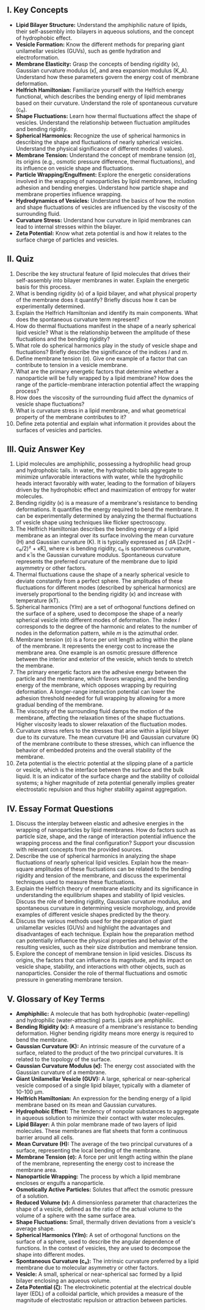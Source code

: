 ## I. Key Concepts

- **Lipid Bilayer Structure:** Understand the amphiphilic nature of lipids, their self-assembly into bilayers in aqueous solutions, and the concept of hydrophobic effect.
- **Vesicle Formation:** Know the different methods for preparing giant unilamellar vesicles (GUVs), such as gentle hydration and electroformation.
- **Membrane Elasticity:** Grasp the concepts of bending rigidity (κ), Gaussian curvature modulus (κ̄), and area expansion modulus (K_A). Understand how these parameters govern the energy cost of membrane deformation.
- **Helfrich Hamiltonian:** Familiarize yourself with the Helfrich energy functional, which describes the bending energy of lipid membranes based on their curvature. Understand the role of spontaneous curvature (c₀).
- **Shape Fluctuations:** Learn how thermal fluctuations affect the shape of vesicles. Understand the relationship between fluctuation amplitudes and bending rigidity.
- **Spherical Harmonics:** Recognize the use of spherical harmonics in describing the shape and fluctuations of nearly spherical vesicles. Understand the physical significance of different modes (l values).
- **Membrane Tension:** Understand the concept of membrane tension (σ), its origins (e.g., osmotic pressure difference, thermal fluctuations), and its influence on vesicle shape and fluctuations.
- **Particle Wrapping/Engulfment:** Explore the energetic considerations involved in the wrapping of nanoparticles by lipid membranes, including adhesion and bending energies. Understand how particle shape and membrane properties influence wrapping.
- **Hydrodynamics of Vesicles:** Understand the basics of how the motion and shape fluctuations of vesicles are influenced by the viscosity of the surrounding fluid.
- **Curvature Stress:** Understand how curvature in lipid membranes can lead to internal stresses within the bilayer.
- **Zeta Potential:** Know what zeta potential is and how it relates to the surface charge of particles and vesicles.

## II. Quiz

1. Describe the key structural feature of lipid molecules that drives their self-assembly into bilayer membranes in water. Explain the energetic basis for this process.
2. What is bending rigidity (κ) of a lipid bilayer, and what physical property of the membrane does it quantify? Briefly discuss how it can be experimentally determined.
3. Explain the Helfrich Hamiltonian and identify its main components. What does the spontaneous curvature term represent?
4. How do thermal fluctuations manifest in the shape of a nearly spherical lipid vesicle? What is the relationship between the amplitude of these fluctuations and the bending rigidity?
5. What role do spherical harmonics play in the study of vesicle shape and fluctuations? Briefly describe the significance of the indices _l_ and _m_.
6. Define membrane tension (σ). Give one example of a factor that can contribute to tension in a vesicle membrane.
7. What are the primary energetic factors that determine whether a nanoparticle will be fully wrapped by a lipid membrane? How does the range of the particle-membrane interaction potential affect the wrapping process?
8. How does the viscosity of the surrounding fluid affect the dynamics of vesicle shape fluctuations?
9. What is curvature stress in a lipid membrane, and what geometrical property of the membrane contributes to it?
10. Define zeta potential and explain what information it provides about the surfaces of vesicles and particles.

## III. Quiz Answer Key

1. Lipid molecules are amphiphilic, possessing a hydrophilic head group and hydrophobic tails. In water, the hydrophobic tails aggregate to minimize unfavorable interactions with water, while the hydrophilic heads interact favorably with water, leading to the formation of bilayers driven by the hydrophobic effect and maximization of entropy for water molecules.
2. Bending rigidity (κ) is a measure of a membrane's resistance to bending deformations. It quantifies the energy required to bend the membrane. It can be experimentally determined by analyzing the thermal fluctuations of vesicle shape using techniques like flicker spectroscopy.
3. The Helfrich Hamiltonian describes the bending energy of a lipid membrane as an integral over its surface involving the mean curvature (H) and Gaussian curvature (K). It is typically expressed as ∫ dA [2κ(H - c₀/2)² + κ̄K], where κ is bending rigidity, c₀ is spontaneous curvature, and κ̄ is the Gaussian curvature modulus. Spontaneous curvature represents the preferred curvature of the membrane due to lipid asymmetry or other factors.
4. Thermal fluctuations cause the shape of a nearly spherical vesicle to deviate constantly from a perfect sphere. The amplitudes of these fluctuations for different modes (described by spherical harmonics) are inversely proportional to the bending rigidity (κ) and increase with temperature (kT).
5. Spherical harmonics (Y*l*m) are a set of orthogonal functions defined on the surface of a sphere, used to decompose the shape of a nearly spherical vesicle into different modes of deformation. The index _l_ corresponds to the degree of the harmonic and relates to the number of nodes in the deformation pattern, while _m_ is the azimuthal order.
6. Membrane tension (σ) is a force per unit length acting within the plane of the membrane. It represents the energy cost to increase the membrane area. One example is an osmotic pressure difference between the interior and exterior of the vesicle, which tends to stretch the membrane.
7. The primary energetic factors are the adhesive energy between the particle and the membrane, which favors wrapping, and the bending energy of the membrane, which opposes wrapping by requiring deformation. A longer-range interaction potential can lower the adhesion threshold needed for full wrapping by allowing for a more gradual bending of the membrane.
8. The viscosity of the surrounding fluid damps the motion of the membrane, affecting the relaxation times of the shape fluctuations. Higher viscosity leads to slower relaxation of the fluctuation modes.
9. Curvature stress refers to the stresses that arise within a lipid bilayer due to its curvature. The mean curvature (H) and Gaussian curvature (K) of the membrane contribute to these stresses, which can influence the behavior of embedded proteins and the overall stability of the membrane.
10. Zeta potential is the electric potential at the slipping plane of a particle or vesicle, which is the interface between the surface and the bulk liquid. It is an indicator of the surface charge and the stability of colloidal systems; a higher magnitude of zeta potential generally implies greater electrostatic repulsion and thus higher stability against aggregation.

## IV. Essay Format Questions

1. Discuss the interplay between elastic and adhesive energies in the wrapping of nanoparticles by lipid membranes. How do factors such as particle size, shape, and the range of interaction potential influence the wrapping process and the final configuration? Support your discussion with relevant concepts from the provided sources.
2. Describe the use of spherical harmonics in analyzing the shape fluctuations of nearly spherical lipid vesicles. Explain how the mean-square amplitudes of these fluctuations can be related to the bending rigidity and tension of the membrane, and discuss the experimental techniques used to measure these fluctuations.
3. Explain the Helfrich theory of membrane elasticity and its significance in understanding the equilibrium shapes and stability of lipid vesicles. Discuss the role of bending rigidity, Gaussian curvature modulus, and spontaneous curvature in determining vesicle morphology, and provide examples of different vesicle shapes predicted by the theory.
4. Discuss the various methods used for the preparation of giant unilamellar vesicles (GUVs) and highlight the advantages and disadvantages of each technique. Explain how the preparation method can potentially influence the physical properties and behavior of the resulting vesicles, such as their size distribution and membrane tension.
5. Explore the concept of membrane tension in lipid vesicles. Discuss its origins, the factors that can influence its magnitude, and its impact on vesicle shape, stability, and interactions with other objects, such as nanoparticles. Consider the role of thermal fluctuations and osmotic pressure in generating membrane tension.

## V. Glossary of Key Terms

- **Amphiphilic:** A molecule that has both hydrophobic (water-repelling) and hydrophilic (water-attracting) parts. Lipids are amphiphilic.
- **Bending Rigidity (κ):** A measure of a membrane's resistance to bending deformation. Higher bending rigidity means more energy is required to bend the membrane.
- **Gaussian Curvature (K):** An intrinsic measure of the curvature of a surface, related to the product of the two principal curvatures. It is related to the topology of the surface.
- **Gaussian Curvature Modulus (κ̄):** The energy cost associated with the Gaussian curvature of a membrane.
- **Giant Unilamellar Vesicle (GUV):** A large, spherical or near-spherical vesicle composed of a single lipid bilayer, typically with a diameter of 10-100 μm.
- **Helfrich Hamiltonian:** An expression for the bending energy of a lipid membrane based on its mean and Gaussian curvatures.
- **Hydrophobic Effect:** The tendency of nonpolar substances to aggregate in aqueous solution to minimize their contact with water molecules.
- **Lipid Bilayer:** A thin polar membrane made of two layers of lipid molecules. These membranes are flat sheets that form a continuous barrier around all cells.
- **Mean Curvature (H):** The average of the two principal curvatures of a surface, representing the local bending of the membrane.
- **Membrane Tension (σ):** A force per unit length acting within the plane of the membrane, representing the energy cost to increase the membrane area.
- **Nanoparticle Wrapping:** The process by which a lipid membrane encloses or engulfs a nanoparticle.
- **Osmotically Active Particles:** Solutes that affect the osmotic pressure of a solution.
- **Reduced Volume (v):** A dimensionless parameter that characterizes the shape of a vesicle, defined as the ratio of the actual volume to the volume of a sphere with the same surface area.
- **Shape Fluctuations:** Small, thermally driven deviations from a vesicle's average shape.
- **Spherical Harmonics (Y*l*m):** A set of orthogonal functions on the surface of a sphere, used to describe the angular dependence of functions. In the context of vesicles, they are used to decompose the shape into different modes.
- **Spontaneous Curvature (c₀):** The intrinsic curvature preferred by a lipid membrane due to molecular asymmetry or other factors.
- **Vesicle:** A small, spherical or near-spherical sac formed by a lipid bilayer enclosing an aqueous volume.
- **Zeta Potential (ζ):** The electrokinetic potential at the electrical double layer (EDL) of a colloidal particle, which provides a measure of the magnitude of electrostatic repulsion or attraction between particles.